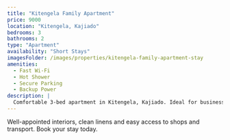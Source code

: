 ```yaml
---
title: "Kitengela Family Apartment"
price: 9000
location: "Kitengela, Kajiado"
bedrooms: 3
bathrooms: 2
type: "Apartment"
availability: "Short Stays"
imagesFolder: /images/properties/kitengela-family-apartment-stay
amenities:
  - Fast Wi-Fi
  - Hot Shower
  - Secure Parking
  - Backup Power
description: |
  Comfortable 3-bed apartment in Kitengela, Kajiado. Ideal for business or leisure. Flexible check-in and friendly support.
---
```


Well-appointed interiors, clean linens and easy access to shops and transport. Book your stay today.